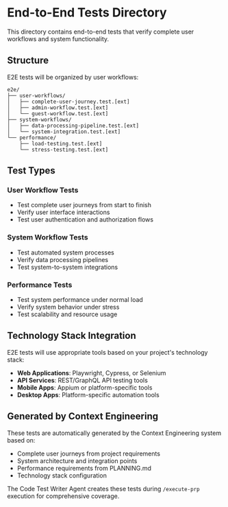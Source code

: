 # End-to-End Tests Directory

This directory contains end-to-end tests that verify complete user workflows and system functionality.

## Structure

E2E tests will be organized by user workflows:
```
e2e/
├── user-workflows/
│   ├── complete-user-journey.test.[ext]
│   ├── admin-workflow.test.[ext]
│   └── guest-workflow.test.[ext]
├── system-workflows/
│   ├── data-processing-pipeline.test.[ext]
│   └── system-integration.test.[ext]
└── performance/
    ├── load-testing.test.[ext]
    └── stress-testing.test.[ext]
```

## Test Types

### User Workflow Tests
- Test complete user journeys from start to finish
- Verify user interface interactions
- Test user authentication and authorization flows

### System Workflow Tests
- Test automated system processes
- Verify data processing pipelines
- Test system-to-system integrations

### Performance Tests
- Test system performance under normal load
- Verify system behavior under stress
- Test scalability and resource usage

## Technology Stack Integration

E2E tests will use appropriate tools based on your project's technology stack:
- **Web Applications**: Playwright, Cypress, or Selenium
- **API Services**: REST/GraphQL API testing tools
- **Mobile Apps**: Appium or platform-specific tools
- **Desktop Apps**: Platform-specific automation tools

## Generated by Context Engineering

These tests are automatically generated by the Context Engineering system based on:
- Complete user journeys from project requirements
- System architecture and integration points
- Performance requirements from PLANNING.md
- Technology stack configuration

The Code Test Writer Agent creates these tests during `/execute-prp` execution for comprehensive coverage.